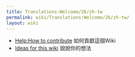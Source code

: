 ```yaml
---
title: Translations:Welcome/26/zh-tw
permalink: wiki/Translations:Welcome/26/zh-tw/
layout: wiki
---
```


-   [Help:How to contribute](/wiki/Help:How_to_contribute "wikilink")
    如何貢獻這個Wiki
-   [Ideas for this wiki](/wiki/Ideas_for_this_wiki "wikilink") 說說你的想法
